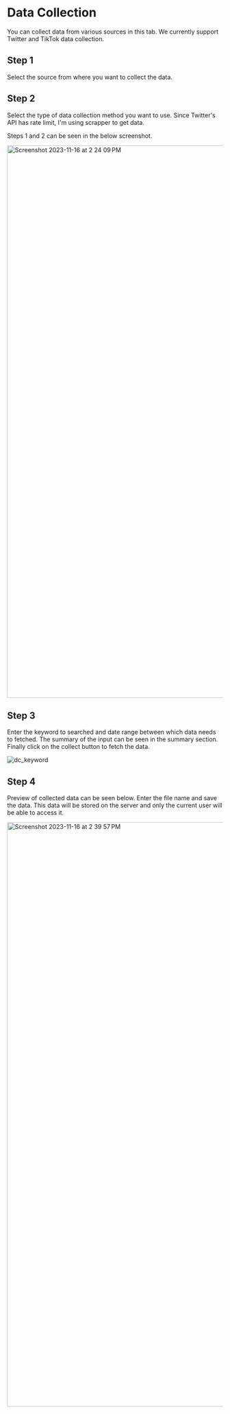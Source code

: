 # Data Collection
You can collect data from various sources in this tab. We currently support Twitter and TikTok data collection.

## Step 1
Select the source from where you want to collect the data.

## Step 2
Select the type of data collection method you want to use. Since Twitter's API has rate limit, I'm using scrapper to get data.

Steps 1 and 2 can be seen in the below screenshot.

<img width="1289" alt="Screenshot 2023-11-16 at 2 24 09 PM" src="https://github.com/pranavsilimkhan/ICOAR-tutorials/assets/40760016/23c17f62-6aa9-4511-97d5-5343bcb8428b">


## Step 3
Enter the keyword to searched and date range between which data needs to fetched. The summary of the input can be seen in the summary section. Finally click on the collect button to fetch the data.

![dc_keyword](https://github.com/pranavsilimkhan/ICOAR-tutorials/assets/40760016/e1d36d99-2347-42ec-8d07-2dc39df50362)

## Step 4
Preview of collected data can be seen below. Enter the file name and save the data. This data will be stored on the server and only the current user will be able to access it.

<img width="1364" alt="Screenshot 2023-11-16 at 2 39 57 PM" src="https://github.com/pranavsilimkhan/ICOAR-tutorials/assets/40760016/e6767be6-126a-4975-a498-1a81eb5b1efc">
